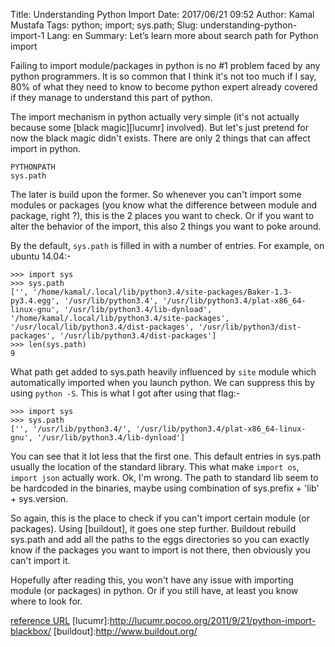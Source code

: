 Title: Understanding Python Import
Date: 2017/06/21 09:52
Author: Kamal Mustafa
Tags: python; import; sys.path;
Slug: understanding-python-import-1
Lang: en
Summary: Let’s learn more about search path for Python import

Failing to import module/packages in python is no #1 problem faced by any python programmers. It is so common that I think it's not too much if I say, 80% of what they need to know to become python expert already covered if they manage to understand this part of python.

The import mechanism in python actually very simple (it's not actually because some [black magic][lucumr] involved). But let's just pretend for now the black magic didn't exists. There are only 2 things that can affect import in python.

```
PYTHONPATH
sys.path
```

The later is build upon the former. So whenever you can't import some modules or packages (you know what the difference between module and package, right ?), this is the 2 places you want to check. Or if you want to alter the behavior of the import, this also 2 things you want to poke around.

By the default, `sys.path` is filled in with a number of entries. For example, on ubuntu 14.04:-

```
>>> import sys
>>> sys.path
['', '/home/kamal/.local/lib/python3.4/site-packages/Baker-1.3-py3.4.egg', '/usr/lib/python3.4', '/usr/lib/python3.4/plat-x86_64-linux-gnu', '/usr/lib/python3.4/lib-dynload', '/home/kamal/.local/lib/python3.4/site-packages', '/usr/local/lib/python3.4/dist-packages', '/usr/lib/python3/dist-packages', '/usr/lib/python3.4/dist-packages']
>>> len(sys.path)
9
```

What path get added to sys.path heavily influenced by `site` module which automatically imported when you launch python. We can suppress this by using `python -S`. This is what I got after using that flag:-

```
>>> import sys
>>> sys.path
['', '/usr/lib/python3.4/', '/usr/lib/python3.4/plat-x86_64-linux-gnu', '/usr/lib/python3.4/lib-dynload']
```

You can see that it lot less that the first one. This default entries in sys.path usually the location of the standard library. This what make `import os`, `import json` actually work. Ok, I'm wrong. The path to standard lib seem to be hardcoded in the binaries, maybe using combination of sys.prefix + 'lib' + sys.version.

So again, this is the place to check if you can't import certain module (or packages). Using [buildout], it goes one step further. Buildout rebuild sys.path and add all the paths to the eggs directories so you can exactly know if the packages you want to import is not there, then obviously you can't import it.

Hopefully after reading this, you won't have any issue with importing module (or packages) in python. Or if you still have, at least you know where to look for.

[reference URL](https://docs.python.org/3/library/sys.html?highlight=sys.path#sys.path)
[lucumr]:http://lucumr.pocoo.org/2011/9/21/python-import-blackbox/
[buildout]:http://www.buildout.org/
